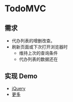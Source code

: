 # TodoMVC
## 需求
* 代办列表的增删改查。
* 刷新页面或下次打开浏览器时
  * 维持上次的查询条件
  * 代办列表的数据还在

## 实现 Demo
* [jQuery](jquery)
* [更多](http://todomvc.com/)